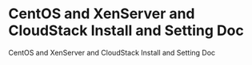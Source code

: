 CentOS and XenServer and CloudStack Install and Setting Doc
===


CentOS and XenServer and CloudStack Install and Setting Doc


